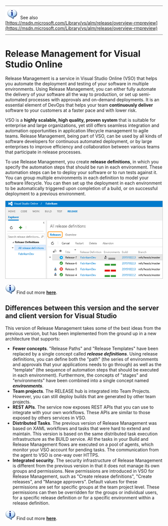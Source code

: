 

![Horizontal line](./media/release-management-vs/horizontal-line.png)  
![Information](./media/release-management-vs/info-hightop.png) 
See also [https://msdn.microsoft.com/Library/vs/alm/release/overview-rmpreview](https://msdn.microsoft.com/Library/vs/alm/release/overview-rmpreview)  
![Horizontal line](./media/release-management-vs/horizontal-line.png)


# Release Management for Visual Studio Online


Release Management is a service in Visual Studio Online (VSO) 
that helps you automate the deployment and testing
of your software in multiple environments. Using Release Management, you
can either fully automate the delivery of your software all the way to 
production, or set up semi-automated processes with approvals and 
on-demand deployments. It is an essential element of DevOps that helps 
your team **continuously deliver** software to your customers at a faster 
pace and with lower risk.



VSO is a **highly scalable, high quality, proven system** that is
suitable for enterprise and large organizations, yet still offers seamless 
integration and automation opportunities in application lifecycle 
management to agile teams. Release Management, being part of VSO, 
can be used by all kinds of software developers for continuous automated 
deployment, or by large enterprises to improve efficiency and collaboration
between various teams that participate in release processes.



To use Release Management, you create **release definitions**, in which 
you specify the automation steps that should be run in each environment. 
These automation steps can be to deploy your software or to run tests 
against it. You can group multiple environments in each definition to 
model your software lifecycle. You can then set up the deployment in each 
environment to be automatically triggered upon completion of a build, or 
on successful deployment to a previous environment.



![Manage your release in Visual Studio Online](./media/release-management-vs/overview-01.png)



![information](./media/release-management-vs/info1.png) 
Find out more **[here](https://msdn.microsoft.com/Library/vs/alm/release/overview-rmpreview)**.


## Differences between this version and the server and client version for Visual Studio


This version of Release Management takes some of the best ideas from 
the previous version, but has been implemented from the ground up in 
a new architecture that supports:


- **Fewer concepts**. "Release Paths" and "Release Templates" have been 
replaced by a single concept called ***release definitions***. 
Using release definitions, you can define both the "path" (the 
series of environments and approvals that your applications needs 
to go through) as well as the "template" (the sequence of automation 
steps that should be executed in each environment). Furthermore, the 
concepts of "stages" and "environments" have been combined into a 
single concept named ***environments***.
- **Team projects**. The RELEASE hub is integrated into Team Projects. 
However, you can still deploy builds that are generated by other team 
projects.
- **REST APIs**. The service now exposes REST APIs that you can use to 
integrate with your own workflows. These APIs are similar to those 
exposed by others services in VSO.
- **Distributed Tasks**. The previous version of Release Management was 
based on XAML workflows and tasks that were hard to extend and maintain. 
This version is based on the same distributed task execution 
infrastructure as the BUILD service. All the tasks in your Build and 
Release Management flows are executed on a pool of agents, which monitor 
your VSO account for pending tasks. The communication from the agent to 
VSO is one-way over HTTPS.
- **Integrated security**. The security infrastructure of Release Management is 
different from the previous version in that it does not manage its own 
groups and permissions. New permissions are introduced in VSO for 
Release Management, such as "Create release definitions", "Create 
releases", and "Manage approvers". Default values for these permissions 
are set for specific groups at the team project level. These permissions 
can then be overridden for the groups or individual users, for a 
specific release definition or for a specific environment within a 
release definition.


![information](./media/release-management-vs/info1.png) 
Find out more **[here](https://msdn.microsoft.com/Library/vs/alm/release/overview-rmpreview)**.

